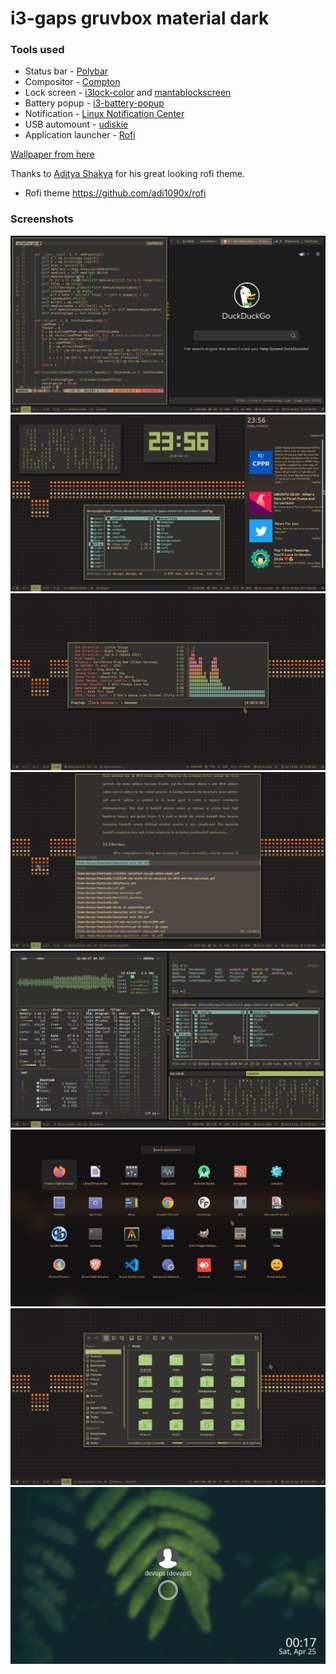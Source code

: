 # i3-gaps gruvbox material dark

### Tools used 
- Status bar - [Polybar](https://github.com/polybar/polybar)
- Compositor - [Compton](https://github.com/tryone144/compton)
- Lock screen - [i3lock-color](https://github.com/Raymo111/i3lock-color) and [mantablockscreen](https://github.com/reorr/mantablockscreen)
- Battery popup - [i3-battery-popup](https://github.com/rjekker/i3-battery-popup/blob/master/i3-battery-popup)
- Notification - [Linux Notification Center](https://github.com/phuhl/linux_notification_center)
- USB automount - [udiskie](https://github.com/coldfix/udiskie)
- Application launcher - [Rofi](https://github.com/davatorium/rofi)

[Wallpaper from here](https://www.wallpaperflare.com/search?wallpaper=gruvbox)

Thanks to [Aditya Shakya](https://github.com/adi1090x) for his great looking rofi theme. 
- Rofi theme https://github.com/adi1090x/rofi

### Screenshots
![screenshot](./screenshots/screenshot_1.png)
![screenshot](./screenshots/screenshot_2.png)
![screenshot](./screenshots/screenshot_3.png)
![screenshot](./screenshots/screenshot_4.png)
![screenshot](./screenshots/screenshot_8.png)
![screenshot](./screenshots/screenshot_5.png)
![screenshot](./screenshots/screenshot_6.png)
![screenshot](./screenshots/screenshot_7.png)


